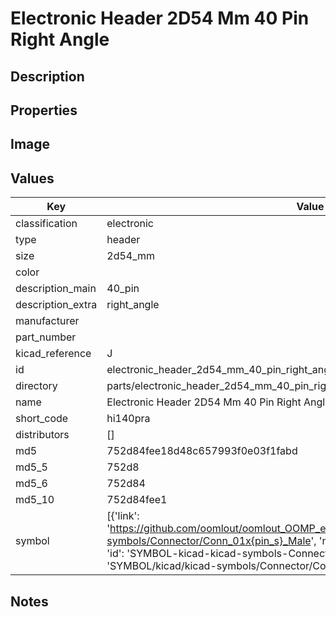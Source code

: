 # Electronic Header 2D54 Mm 40 Pin Right Angle

## Description

## Properties


## Image


## Values

| Key | Value |
| --- | --- |
| classification | electronic |
| type | header |
| size | 2d54_mm |
| color |  |
| description_main | 40_pin |
| description_extra | right_angle |
| manufacturer |  |
| part_number |  |
| kicad_reference | J |
| id | electronic_header_2d54_mm_40_pin_right_angle |
| directory | parts/electronic_header_2d54_mm_40_pin_right_angle |
| name | Electronic Header 2D54 Mm 40 Pin Right Angle |
| short_code | hi140pra |
| distributors | [] |
| md5 | 752d84fee18d48c657993f0e03f1fabd |
| md5_5 | 752d8 |
| md5_6 | 752d84 |
| md5_10 | 752d84fee1 |
| symbol | [{'link': 'https://github.com/oomlout/oomlout_OOMP_eda_V2/tree/main/SYMBOL/kicad/kicad-symbols/Connector/Conn_01x{pin_s}_Male', 'name': 'Connector : Conn_01x40_Male', 'id': 'SYMBOL-kicad-kicad-symbols-Connector-Conn_01x40_Male', 'directory': 'SYMBOL/kicad/kicad-symbols/Connector/Conn_01x40_Male/'}] |

## Notes

